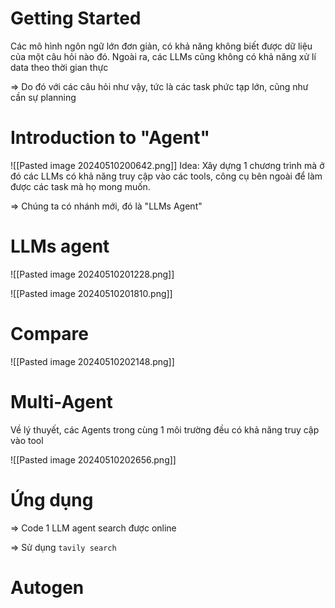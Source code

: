 # Getting Started
Các mô hình ngôn ngữ lớn đơn giản, có khả năng không biết được dữ liệu của một câu hỏi nào đó. 
Ngoài ra, các LLMs cũng không có khả năng xử lí data theo thời gian thực

=> Do đó với các câu hỏi như vậy, tức là các task phức tạp lớn, cũng như cần sự planning

# Introduction to "Agent"
![[Pasted image 20240510200642.png]]
Idea: Xây dựng 1 chương trình mà ở đó các LLMs có khả năng truy cập vào các tools, công cụ bên ngoài để làm được các task mà họ mong muốn. 

=> Chúng ta có nhánh mới, đó là "LLMs Agent"

# LLMs agent 
![[Pasted image 20240510201228.png]]

![[Pasted image 20240510201810.png]]
# Compare
![[Pasted image 20240510202148.png]]

# Multi-Agent
Về lý thuyết, các Agents trong cùng 1 môi trường đều có khả năng truy cập vào tool

![[Pasted image 20240510202656.png]]

# Ứng dụng
=> Code 1 LLM agent search được online 

=> Sử dụng `tavily search`

# Autogen
